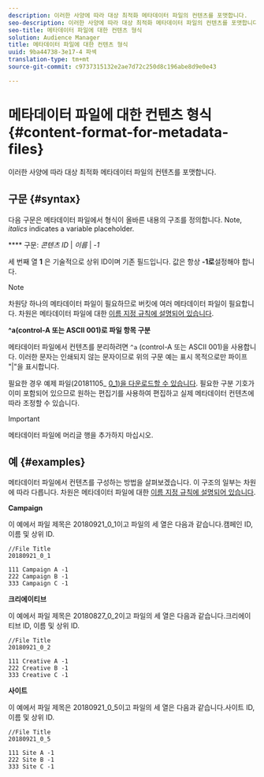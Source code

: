 ```yaml
---
description: 이러한 사양에 따라 대상 최적화 메타데이터 파일의 컨텐츠를 포맷합니다.
seo-description: 이러한 사양에 따라 대상 최적화 메타데이터 파일의 컨텐츠를 포맷합니다.
seo-title: 메타데이터 파일에 대한 컨텐츠 형식
solution: Audience Manager
title: 메타데이터 파일에 대한 컨텐츠 형식
uuid: 9ba44738-3e17-4 파섹
translation-type: tm+mt
source-git-commit: c9737315132e2ae7d72c250d8c196abe8d9e0e43

---
```



# 메타데이터 파일에 대한 컨텐츠 형식{#content-format-for-metadata-files}

이러한 사양에 따라 대상 최적화 메타데이터 파일의 컨텐츠를 포맷합니다.

## 구문 {#syntax}

다음 구문은 메타데이터 파일에서 형식이 올바른 내용의 구조를 정의합니다. Note, *italics* indicates a variable placeholder.

**** 구문: *콘텐츠 ID* | *이름* | *-1*

<!--In the contents syntax, you'll notice a parent ID variable. Don't confuse it with the parent ID used in the [metadata file name](../../../reporting/audience-optimization-reports/metadata-files-intro/metadata-file-names.md). These 2 variables seem similar, but they represent different things. In the file name, the parent ID corresponds to a category like "campaign" (ID 1), "placement" (ID 3), or "tactic" (ID 9), etc. In the file body:-->

세 번째 열 **1** 은 기술적으로 상위 ID이며 기존 필드입니다. 값은 항상 **-1로**&#x200B;설정해야 합니다.

>[!NOTE]
>
>차원당 하나의 메타데이터 파일이 필요하므로 버킷에 여러 메타데이터 파일이 필요합니다. 차원은 메타데이터 파일에 대한 [이름 지정 규칙에 설명되어 있습니다](../../../reporting/audience-optimization-reports/metadata-files-intro/metadata-file-names.md#child-dimension).

**^a(control-A 또는 ASCII 001)로 파일 항목 구분**

메타데이터 파일에서 컨텐츠를 분리하려면 `^a` (control-A 또는 ASCII 001)을 사용합니다. 이러한 문자는 인쇄되지 않는 문자이므로 위의 구문 예는 표시 목적으로만 파이프 "|"을 표시합니다.

필요한 경우 예제 파일(20181105_ [0_1)을 다운로드할 수 있습니다](assets/20181105_0_1.zip). 필요한 구분 기호가 이미 포함되어 있으므로 원하는 편집기를 사용하여 편집하고 실제 메타데이터 컨텐츠에 따라 조정할 수 있습니다.

>[!IMPORTANT]
>
>메타데이터 파일에 머리글 행을 추가하지 마십시오.

## 예 {#examples}

메타데이터 파일에서 컨텐츠를 구성하는 방법을 살펴보겠습니다. 이 구조의 일부는 차원에 따라 다릅니다. 차원은 메타데이터 파일에 대한 [이름 지정 규칙에 설명되어 있습니다](../../../reporting/audience-optimization-reports/metadata-files-intro/metadata-file-names.md#child-dimension).

**Campaign**

이 예에서 파일 제목은 20180921_0_1이고 파일의 세 열은 다음과 같습니다.캠페인 ID, 이름 및 상위 ID.

<!--Let's say you want to populate the creative drop down menu with creative names from a particular campaign. In this case, your metadata file name would include ID 1 (campaign) and ID 2 (creative). Following the content syntax, your metadata file would contain the creative ID, creative name, and actual campaign ID.-->

```
//File Title
20180921_0_1

111 Campaign A -1
222 Campaign B -1
333 Campaign C -1
```

**크리에이티브**

이 예에서 파일 제목은 20180827_0_2이고 파일의 세 열은 다음과 같습니다.크리에이티브 ID, 이름 및 상위 ID.

```
//File Title
20180921_0_2

111 Creative A -1
222 Creative B -1
333 Creative C -1
```

**사이트**

이 예에서 파일 제목은 20180921_0_5이고 파일의 세 열은 다음과 같습니다.사이트 ID, 이름 및 상위 ID.

```
//File Title
20180921_0_5

111 Site A -1
222 Site B -1
333 Site C -1
```
